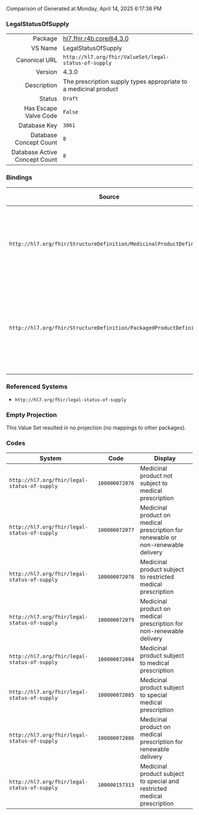 Comparison of 
Generated at Monday, April 14, 2025 6:17:36 PM

### LegalStatusOfSupply

|      |     |
| ---: | --- |
| Package | hl7.fhir.r4b.core@4.3.0 |
| VS Name | LegalStatusOfSupply |
| Canonical URL | `http://hl7.org/fhir/ValueSet/legal-status-of-supply` |
| Version | 4.3.0 |
| Description | The prescription supply types appropriate to a medicinal product |
| Status | `Draft` |
| Has Escape Valve Code | `False` |
| Database Key | `3861` |
| Database Concept Count | `8` |
| Database Active Concept Count | `8` |
### Bindings

| Source | Element | Binding | Strength | Element Short |
| ------ | ------- | ------- | -------- | ------------- |
| `http://hl7.org/fhir/StructureDefinition/MedicinalProductDefinition` | `MedicinalProductDefinition.legalStatusOfSupply` | `http://hl7.org/fhir/ValueSet/legal-status-of-supply` | `Example` | The legal status of supply of the medicinal product as classified by the regulator |
| `http://hl7.org/fhir/StructureDefinition/PackagedProductDefinition` | `PackagedProductDefinition.legalStatusOfSupply.code` | `http://hl7.org/fhir/ValueSet/legal-status-of-supply` | `Example` | The actual status of supply. In what situation this package type may be supplied for use |

### Referenced Systems

* `http://hl7.org/fhir/legal-status-of-supply`
### Empty Projection

This Value Set resulted in no projection (no mappings to other packages).

### Codes

| System | Code | Display |
| ------ | ---- | ------- |
| `http://hl7.org/fhir/legal-status-of-supply` | `100000072076` | Medicinal product not subject to medical prescription |
| `http://hl7.org/fhir/legal-status-of-supply` | `100000072077` | Medicinal product on medical prescription for renewable or non-renewable delivery |
| `http://hl7.org/fhir/legal-status-of-supply` | `100000072078` | Medicinal product subject to restricted medical prescription |
| `http://hl7.org/fhir/legal-status-of-supply` | `100000072079` | Medicinal product on medical prescription for non-renewable delivery |
| `http://hl7.org/fhir/legal-status-of-supply` | `100000072084` | Medicinal product subject to medical prescription |
| `http://hl7.org/fhir/legal-status-of-supply` | `100000072085` | Medicinal product subject to special medical prescription |
| `http://hl7.org/fhir/legal-status-of-supply` | `100000072086` | Medicinal product on medical prescription for renewable delivery |
| `http://hl7.org/fhir/legal-status-of-supply` | `100000157313` | Medicinal product subject to special and restricted medical prescription |
